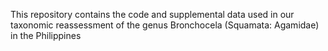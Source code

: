This repository contains the code and supplemental data used in our taxonomic reassessment of the genus Bronchocela (Squamata: Agamidae) in the Philippines
